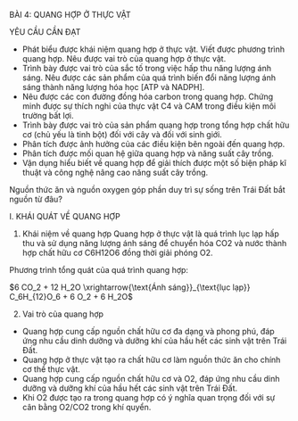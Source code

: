 BÀI 4: QUANG HỢP Ở THỰC VẬT

YÊU CẦU CẦN ĐẠT
- Phát biểu được khái niệm quang hợp ở thực vật. Viết được phương trình quang hợp. Nêu được vai trò của quang hợp ở thực vật.
- Trình bày được vai trò của sắc tố trong việc hấp thu năng lượng ánh sáng. Nêu được các sản phẩm của quá trình biến đổi năng lượng ánh sáng thành năng lượng hóa học [ATP và NADPH].
- Nêu được các con đường đồng hóa carbon trong quang hợp. Chứng minh được sự thích nghi của thực vật C4 và CAM trong điều kiện môi trường bất lợi.
- Trình bày được vai trò của sản phẩm quang hợp trong tổng hợp chất hữu cơ (chủ yếu là tinh bột) đối với cây và đối với sinh giới.
- Phân tích được ảnh hưởng của các điều kiện bên ngoài đến quang hợp.
- Phân tích được mối quan hệ giữa quang hợp và năng suất cây trồng.
- Vận dụng hiểu biết về quang hợp để giải thích được một số biện pháp kĩ thuật và công nghệ nâng cao năng suất cây trồng.

Nguồn thức ăn và nguồn oxygen góp phần duy trì sự sống trên Trái Đất bắt nguồn từ đâu?

I. KHÁI QUÁT VỀ QUANG HỢP

1. Khái niệm về quang hợp
Quang hợp ở thực vật là quá trình lục lạp hấp thu và sử dụng năng lượng ánh sáng để chuyển hóa CO2 và nước thành hợp chất hữu cơ C6H12O6 đồng thời giải phóng O2.

Phương trình tổng quát của quá trình quang hợp:

$6 CO_2 + 12 H_2O \xrightarrow{\text{Ánh sáng}}_{\text{lục lạp}} C_6H_{12}O_6 + 6 O_2 + 6 H_2O$

2. Vai trò của quang hợp
- Quang hợp cung cấp nguồn chất hữu cơ đa dạng và phong phú, đáp ứng nhu cầu dinh dưỡng và dưỡng khí của hầu hết các sinh vật trên Trái Đất.
- Quang hợp ở thực vật tạo ra chất hữu cơ làm nguồn thức ăn cho chính cơ thể thực vật.
- Quang hợp cung cấp nguồn chất hữu cơ và O2, đáp ứng nhu cầu dinh dưỡng và dưỡng khí của hầu hết các sinh vật trên Trái Đất.
- Khi O2 được tạo ra trong quang hợp có ý nghĩa quan trọng đối với sự cân bằng O2/CO2 trong khí quyển.